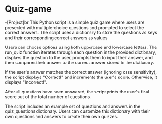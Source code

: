 # Quiz-game
-[Project]br
This Python script is a simple quiz game where users are presented with multiple-choice questions and prompted to select the correct answers. 
The script uses a dictionary to store the questions as keys and their corresponding correct answers as values.

Users can choose options using both uppercase and lowercase letters. 
The run_quiz function iterates through each question in the provided dictionary, displays the question to the user, prompts them to input their answer, and then compares their answer to the correct answer stored in the dictionary.

If the user's answer matches the correct answer (ignoring case sensitivity), the script displays "Correct!" and increments the user's score. Otherwise, it displays "Incorrect!".

After all questions have been answered, the script prints the user's final score out of the total number of questions.

The script includes an example set of questions and answers in the quiz_questions dictionary. Users can customize this dictionary with their own questions and answers to create their own quizzes.
